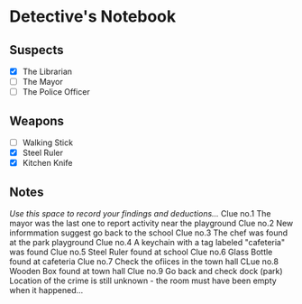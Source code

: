 # Detective's Notebook

## Suspects
- [X] The Librarian
- [ ] The Mayor
- [ ] The Police Officer

## Weapons
- [ ] Walking Stick
- [X] Steel Ruler
- [X] Kitchen Knife

## Notes
*Use this space to record your findings and deductions...*
Clue no.1 The mayor was the last one to report activity near the playground
Clue no.2 New informmation suggest go back to the school
Clue no.3 The chef was found at the park playground
Clue no.4 A keychain with a tag labeled "cafeteria" was found
Clue no.5 Steel Ruler found at school
Clue no.6 Glass Bottle found at cafeteria
Clue no.7 Check the ofiices in the town hall
CLue no.8 Wooden Box found at town hall
Clue no.9 Go back and check dock (park)
Location of the crime is still unknown - the room must have been empty when it happened...
